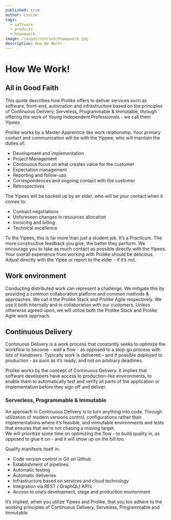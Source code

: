 ```yaml
---
published: true
author: Louise
tags:
  - software
  - products
  - howwework
image: /images/stories/howwework.jpg
description: How We Work!
---
```

# How We Work!

## All in Good Faith

This quote describes how Prolike offers to deliver services such as software, front-end, automation and infrastructure based on the principles of Continuous Delivery, Serveless, Programmable & Immutable, through offering the work of Young Independent Professionals - we call them Yipees.
      
Prolike works by a Master-Apprentice like work relationship. Your primary contact and communication will be with the Yippee, who will maintain the duties of:

- Development and implementation
- Project Management
- Continuous focus on what creates value for the customer
- Expectation management
- Reporting and follow-ups
- Correspondences and ongoing contact with the customer
- Retrospectives

The Yipees will be backed up by an elder, who will be your contact when it comes to:
- Contract negotiations
- Unforeseen changes in resources allocation
- Invoicing and billing
- Technical excellence

To the Yipees, this is far more than just a student job. It’s a Practicum. The more constructive feedback you give, the better they perform. We encourage you to take as much contact as possible directly with the Yipees.
Your overall experience from working with Prolike should be delicious. Adjust directly with the Yipee or report to the elder - if it’s not. 

## Work environment

Conducting distributed work can represent a challenge. We mitigate this by providing a common collaboration platform and common methods & approaches. We call it the Prolike Stack and Prolike Agile respectively. We use it both internally and in collaboration with our customers.
Unless otherwise agreed upon, we will utilize both the Prolike Stack and Prolike Agile work approach.

## Continuous Delivery

Continuous Delivery is a work process that constantly seeks to optimize the workflow to become - well a flow - as opposed to a stop-go process with lots of handovers. Typically work is delivered - and if possible deployed to production - as soon as it’s ready, and not on arbitrary deadlines.     

Prolike works by the concept of Continuous Delivery. It implies that software developers have access to   production-like environments, to enable them to automatically test and verify all parts of the application or implementation before they sign off and deliver.

### Serverless, Programmable & Immutable
An approach in Continuous Delivery is to turn anything into code. Through utilization of modern versions control, configurations rather than implementations where it’s feasible, and immutable environments and tests that ensures that we’re not chasing a moving target.    
We will prioritize some time on optimizing the flow - to build quality in, as opposed to glue it on - and it will show up on the bill too.    

Qualify manifests itself in:

- Code version control in Git on Github
- Establishment of pipelines
- Automatic testing
- Automatic deliveries
- Infrastructure based on services and cloud technology
- Integration via REST / GraphQL) API’s
- Access to one’s development, stage and production environment
   
It’s implied, when you utilize Yipees and Prolike, that you too adhere to the working principles of Continuous Delivery, Serveless, Programmable and Immutable.



